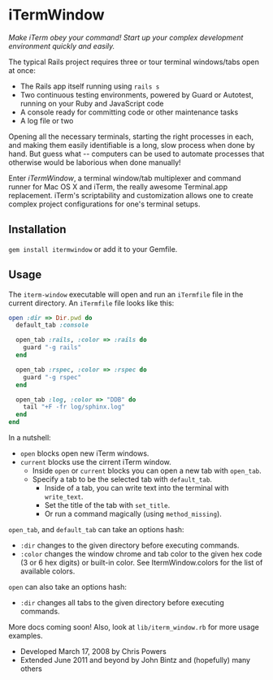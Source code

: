 # iTermWindow

*Make iTerm obey your command! Start up your complex development environment quickly and easily.*

The typical Rails project requires three or tour terminal windows/tabs open at once:

* The Rails app itself running using `rails s`
* Two continuous testing environments, powered by Guard or Autotest, running on your Ruby and JavaScript code
* A console ready for committing code or other maintenance tasks
* A log file or two

Opening all the necessary terminals, starting the right processes in each, and making them easily identifiable
is a long, slow process when done by hand. But guess what -- computers can be used to automate processes that
otherwise would be laborious when done manually!

Enter *iTermWindow*, a terminal window/tab multiplexer and command runner for Mac OS X and iTerm, the really
awesome Terminal.app replacement. iTerm's scriptability and customization allows one to create complex
project configurations for one's terminal setups.

## Installation

`gem install itermwindow` or add it to your Gemfile.

## Usage

The `iterm-window` executable will open and run an `iTermfile` file in the current directory. 
An `iTermfile` file looks like this:

``` ruby
open :dir => Dir.pwd do
  default_tab :console

  open_tab :rails, :color => :rails do
    guard "-g rails"
  end

  open_tab :rspec, :color => :rspec do
    guard "-g rspec"
  end

  open_tab :log, :color => "DDB" do
    tail "+F -fr log/sphinx.log"
  end
end
```

In a nutshell:

* `open` blocks open new iTerm windows.
* `current` blocks use the cirrent iTerm window.
  * Inside `open` or `current` blocks you can open a new tab with `open_tab`.
  * Specify a tab to be the selected tab with `default_tab`.
    * Inside of a tab, you can write text into the terminal with `write_text`.
    * Set the title of the tab with `set_title`.
    * Or run a command magically (using `method_missing`).

`open_tab`, and `default_tab` can take an options hash:

* `:dir` changes to the given directory before executing commands.
* `:color` changes the window chrome and tab color to the given hex code (3 or 6 hex digits) or built-in color. See ItermWindow.colors for the list of available colors.

`open` can also take an options hash:
* `:dir` changes all tabs to the given directory before executing commands.

More docs coming soon! Also, look at `lib/iterm_window.rb` for more usage examples.

* Developed March 17, 2008 by Chris Powers
* Extended June 2011 and beyond by John Bintz and (hopefully) many others


